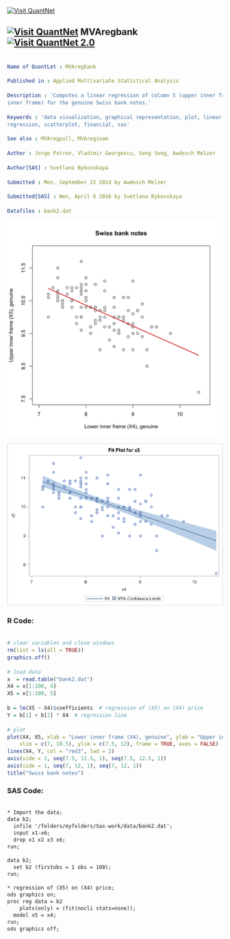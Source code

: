 
[<img src="https://github.com/QuantLet/Styleguide-and-FAQ/blob/master/pictures/banner.png" width="880" alt="Visit QuantNet">](http://quantlet.de/index.php?p=info)

## [<img src="https://github.com/QuantLet/Styleguide-and-Validation-procedure/blob/master/pictures/qloqo.png" alt="Visit QuantNet">](http://quantlet.de/) **MVAregbank** [<img src="https://github.com/QuantLet/Styleguide-and-Validation-procedure/blob/master/pictures/QN2.png" width="60" alt="Visit QuantNet 2.0">](http://quantlet.de/d3/ia)

```yaml

Name of QuantLet : MVAregbank

Published in : Applied Multivariate Statistical Analysis

Description : 'Computes a linear regression of column 5 (upper inner frame) and column 4 (lower
inner frame) for the genuine Swiss bank notes.'

Keywords : 'data visualization, graphical representation, plot, linear-model, linear-regression,
regression, scatterplot, financial, sas'

See also : MVAregpull, MVAregzoom

Author : Jorge Patron, Vladimir Georgescu, Song Song, Awdesch Melzer

Author[SAS] : Svetlana Bykovskaya

Submitted : Mon, September 15 2014 by Awdesch Melzer

Submitted[SAS] : Wen, April 6 2016 by Svetlana Bykovskaya

Datafiles : bank2.dat

```

![Picture1](MVAregbank-1.png)

![Picture2](MVAregbank_sas.png)


### R Code:
```r

# clear variables and close windows
rm(list = ls(all = TRUE))
graphics.off()

# load data
x  = read.table("bank2.dat")
X4 = x[1:100, 4]
X5 = x[1:100, 5]

b = lm(X5 ~ X4)$coefficients  # regression of (X5) on (X4) price
Y = b[1] + b[2] * X4  # regression line

# plot
plot(X4, X5, xlab = "Lower inner frame (X4), genuine", ylab = "Upper inner frame (X5), genuine", 
    xlim = c(7, 10.5), ylim = c(7.5, 12), frame = TRUE, axes = FALSE)
lines(X4, Y, col = "red3", lwd = 2)
axis(side = 2, seq(7.5, 12.5, 1), seq(7.5, 12.5, 1))
axis(side = 1, seq(7, 12, 1), seq(7, 12, 1))
title("Swiss bank notes")


```

### SAS Code:
```sas

* Import the data;
data b2;
  infile '/folders/myfolders/Sas-work/data/bank2.dat';
  input x1-x6; 
  drop x1 x2 x3 x6;
run;

data b2;
  set b2 (firstobs = 1 obs = 100);
run;

* regression of (X5) on (X4) price;
ods graphics on;
proc reg data = b2
    plots(only) = (fit(nocli stats=none));
  model x5 = x4;
run;
ods graphics off;
   


```
